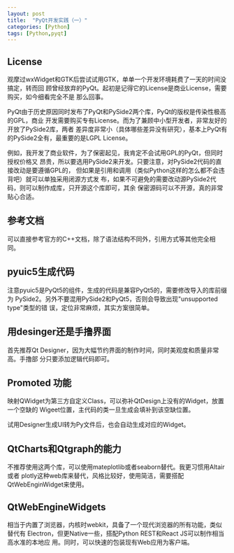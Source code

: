 ```yaml
---
layout: post
title:  "PyQt开发实践（一）"
categories: [Python]
tags: [Python,pyqt]
---
```


## License
观摩过wxWidget和GTK后尝试试用GTK，单单一个开发环境耗费了一天的时间没搞定，转而回
顾曾经放弃的PyQt。起初是记得它的License是商业License，需要购买，如今细看完全不是
那么回事。

PyQt由于历史原因同时发布了PyQt和PySide2两个库，PyQt的版权是传染性极高的GPL，商业
开发需要购买专有License。而为了兼顾中小型开发者，非常友好的开放了PySide2库，两者
差异度非常小（具体哪些差异没有研究），基本上PyQt有的PySide2全有，最重要的是LGPL
License。

例如，我开发了商业软件，为了保密起见，我肯定不会试用GPL的PyQt，但同时授权价格又
昂贵，所以要选用PySide2来开发。只要注意，对PySide2代码的直接改动是要遵循GPL的，
但如果是引用和调用（类似Python这样的怎么都不会违背吧）就可以单独采用闭源方式发
布，如果不可避免的需要改动源PySide2代码，则可以制作成库，只开源这个库即可，其余
保密源码可以不开源，真的非常贴心合适。

## 参考文档
可以直接参考官方的C++文档，除了语法结构不同外，引用方式等其他完全相同。

## pyuic5生成代码
注意pyuic5是PyQt5的组件，生成的代码是兼容PyQt5的，需要修改导入的库前缀为
PySide2。另外不要混用PySide2和PyQt5，否则会导致出现"unsupported type"类型的错
误，定位非常麻烦，其实方案很简单。

## 用desinger还是手撸界面
首先推荐Qt Designer，因为大幅节约界面的制作时间，同时美观度和质量非常高。手撸部
分只要添加逻辑代码即可。

## Promoted 功能
映射QWidget为第三方自定义Class，可以弥补QtDesign上没有的Widget，放置一个空缺的
Wigeet位置，主代码的类一旦生成会填补到该空缺位置。

试用Designer生成UI转为Py文件后，也会自动生成对应的Widget。

## QtCharts和Qtgraph的能力
不推荐使用这两个库，可以使用mateplotlib或者seaborn替代。我更习惯用Altair或者
plotly这种web库来替代，风格比较好，使用简洁，需要搭配QtWebEnginWidget来使用。

## QtWebEngineWidgets
相当于内置了浏览器，内核时webkit，具备了一个现代浏览器的所有功能，类似替代有
Electron，但更Native一些，搭配Python REST和React JS可以制作相当高水准的本地应
用。同时，可以快速的包装现有Web应用为客户端。
